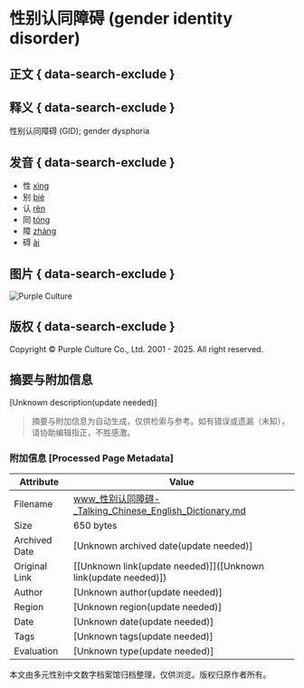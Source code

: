 # 性别认同障碍 (gender identity disorder)

## 正文 { data-search-exclude }


## 释义 { data-search-exclude }

性别认同障碍 (GID); gender dysphoria

## 发音 { data-search-exclude }

- 性 [xìng](/mp3/xing4.mp3)
- 别 [bié](/mp3/bie2.mp3)
- 认 [rèn](/mp3/ren4.mp3)
- 同 [tóng](/mp3/tong2.mp3)
- 障 [zhàng](/mp3/zhang4.mp3)
- 碍 [ài](/mp3/ai4.mp3)

## 图片 { data-search-exclude }

![Purple Culture](/includes/templates/lite_red/images/logo.gif)

## 版权 { data-search-exclude }

Copyright © Purple Culture Co., Ltd. 2001 - 2025. All right reserved.
<!-- tcd_original_link https://www.purpleculture.net/dictionary-details/?word=%E6%80%A7%E5%88%AB%E8%AE%A4%E5%90%8C%E9%9A%9C%E7%A2%8D&srsltid=AfmBOorz2nmPs3LAUT_kcRbmkqDTkxeabNrHp_tnVcKvFgzx_xsXBeWW -->


## 摘要与附加信息

<!-- tcd_abstract -->
[Unknown description(update needed)]
<!-- tcd_abstract_end -->

> 摘要与附加信息为自动生成，仅供检索与参考。如有错误或遗漏（未知），请协助编辑指正，不胜感激。

### 附加信息 [Processed Page Metadata]

| Attribute       | Value                                  |
|-----------------|----------------------------------------|
| Filename        | www_性别认同障碍-_Talking_Chinese_English_Dictionary.md                             |
| Size            | 650 bytes                           |
| Archived Date   | [Unknown archived date(update needed)]                             |
| Original Link   | [[Unknown link(update needed)]]([Unknown link(update needed)])                       |
| Author          | [Unknown author(update needed)]                               |
| Region          | [Unknown region(update needed)]                               |
| Date            | [Unknown date(update needed)]                                 |
| Tags            | [Unknown tags(update needed)]                                 |
| Evaluation            | [Unknown type(update needed)]                                 |
<!-- tcd_table_end -->

本文由多元性别中文数字档案馆归档整理，仅供浏览。版权归原作者所有。
